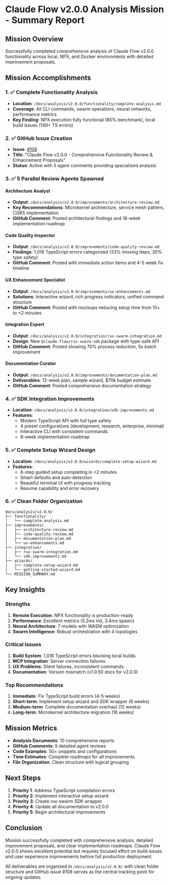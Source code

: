 # Claude Flow v2.0.0 Analysis Mission - Summary Report

## Mission Overview

Successfully completed comprehensive analysis of Claude Flow v2.0.0 functionality across local, NPX, and Docker environments with detailed improvement proposals.

## Mission Accomplishments

### 1. ✅ Complete Functionality Analysis
- **Location**: `/docs/analysis/v2.0.0/functionality/complete-analysis.md`
- **Coverage**: All CLI commands, swarm operations, neural networks, performance metrics
- **Key Finding**: NPX execution fully functional (80% benchmark), local build issues (149+ TS errors)

### 2. ✅ GitHub Issue Creation
- **Issue**: [#108](https://github.com/chatman-media/claude-flow-multilang/issues/108)
- **Title**: "Claude Flow v2.0.0 - Comprehensive Functionality Review & Enhancement Proposals"
- **Status**: Active with 5 agent comments providing specialized analysis

### 3. ✅ 5 Parallel Review Agents Spawned

#### Architecture Analyst
- **Output**: `/docs/analysis/v2.0.0/improvements/architecture-review.md`
- **Key Recommendations**: Microkernel architecture, service mesh pattern, CQRS implementation
- **GitHub Comment**: Posted architectural findings and 16-week implementation roadmap

#### Code Quality Inspector  
- **Output**: `/docs/analysis/v2.0.0/improvements/code-quality-review.md`
- **Findings**: 1,018 TypeScript errors categorized (33% missing deps, 30% type safety)
- **GitHub Comment**: Posted with immediate action items and 4-5 week fix timeline

#### UX Enhancement Specialist
- **Output**: `/docs/analysis/v2.0.0/improvements/ux-enhancements.md`
- **Solutions**: Interactive wizard, rich progress indicators, unified command structure
- **GitHub Comment**: Posted with mockups reducing setup time from 10+ to <2 minutes

#### Integration Expert
- **Output**: `/docs/analysis/v2.0.0/integration/ruv-swarm-integration.md`
- **Design**: New `@claude-flow/ruv-swarm-sdk` package with type-safe API
- **GitHub Comment**: Posted showing 70% process reduction, 5x batch improvement

#### Documentation Curator
- **Output**: `/docs/analysis/v2.0.0/improvements/documentation-plan.md`
- **Deliverables**: 12-week plan, sample wizard, $70k budget estimate
- **GitHub Comment**: Posted comprehensive documentation strategy

### 4. ✅ SDK Integration Improvements
- **Location**: `/docs/analysis/v2.0.0/integration/sdk-improvements.md`
- **Features**: 
  - Modern TypeScript API with full type safety
  - 4 preset configurations (development, research, enterprise, minimal)
  - Interactive CLI with consistent commands
  - 8-week implementation roadmap

### 5. ✅ Complete Setup Wizard Design
- **Location**: `/docs/analysis/v2.0.0/wizards/complete-setup-wizard.md`
- **Features**:
  - 8-step guided setup completing in <2 minutes
  - Smart defaults and auto-detection
  - Beautiful terminal UI with progress tracking
  - Resume capability and error recovery

### 6. ✅ Clean Folder Organization
```
docs/analysis/v2.0.0/
├── functionality/
│   └── complete-analysis.md
├── improvements/
│   ├── architecture-review.md
│   ├── code-quality-review.md
│   ├── documentation-plan.md
│   └── ux-enhancements.md
├── integration/
│   ├── ruv-swarm-integration.md
│   └── sdk-improvements.md
├── wizards/
│   ├── complete-setup-wizard.md
│   └── getting-started-wizard.md
└── MISSION_SUMMARY.md
```

## Key Insights

### Strengths
1. **Remote Execution**: NPX functionality is production-ready
2. **Performance**: Excellent metrics (5.2ms init, 3.4ms spawn)
3. **Neural Architecture**: 7 models with WASM optimization
4. **Swarm Intelligence**: Robust orchestration with 4 topologies

### Critical Issues
1. **Build System**: 1,018 TypeScript errors blocking local builds
2. **MCP Integration**: Server connection failures
3. **UX Problems**: Silent failures, inconsistent commands
4. **Documentation**: Version mismatch (v1.0.50 docs for v2.0.0)

### Top Recommendations
1. **Immediate**: Fix TypeScript build errors (4-5 weeks)
2. **Short-term**: Implement setup wizard and SDK wrapper (8 weeks)
3. **Medium-term**: Complete documentation overhaul (12 weeks)
4. **Long-term**: Microkernel architecture migration (16 weeks)

## Mission Metrics

- **Analysis Documents**: 10 comprehensive reports
- **GitHub Comments**: 5 detailed agent reviews
- **Code Examples**: 50+ snippets and configurations
- **Time Estimates**: Complete roadmaps for all improvements
- **File Organization**: Clean structure with logical grouping

## Next Steps

1. **Priority 1**: Address TypeScript compilation errors
2. **Priority 2**: Implement interactive setup wizard
3. **Priority 3**: Create ruv-swarm SDK wrapper
4. **Priority 4**: Update all documentation to v2.0.0
5. **Priority 5**: Begin architectural improvements

## Conclusion

Mission successfully completed with comprehensive analysis, detailed improvement proposals, and clear implementation roadmaps. Claude Flow v2.0.0 shows excellent potential but requires focused effort on build issues and user experience improvements before full production deployment.

All deliverables are organized in `/docs/analysis/v2.0.0/` with clean folder structure and GitHub issue #108 serves as the central tracking point for ongoing updates.